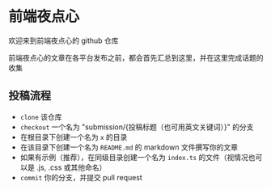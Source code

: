 # 前端夜点心

欢迎来到前端夜点心的 github 仓库

前端夜点心的文章在各平台发布之前，都会首先汇总到这里，并在这里完成话题的收集

## 投稿流程

- `clone` 该仓库
- `checkout` 一个名为 "submission/{投稿标题（也可用英文关键词）}" 的分支
- 在根目录下创建一个名为 `x` 的目录
- 在该目录下创建一个名为 `README.md` 的 markdown 文件撰写你的文章
- 如果有示例（推荐），在同级目录创建一个名为 `index.ts` 的文件（视情况也可以是 .js, .css 或其他命名）
- `commit` 你的分支，并提交 pull request
